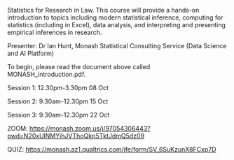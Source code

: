 Statistics for Research in Law. This course will provide a hands-on introduction to topics including modern statistical inference, computing for statistics (including in Excel), data analysis, and interpreting and presenting empirical inferences in research.

Presenter: Dr Ian Hunt, Monash Statistical Consulting Service (Data Science and AI Platform)

To begin, please read the document above called MONASH_introduction.pdf.

Session 1: 12.30pm-3.30pm 08 Oct

Session 2: 9.30am-12.30pm 15 Oct

Session 3: 9.30am-12.30pm 22 Oct

ZOOM: https://monash.zoom.us/j/97054306443?pwd=N20xUlNMYjhJVThoQkp5TktJdmQ5dz09

QUIZ: https://monash.az1.qualtrics.com/jfe/form/SV_6SuKzunX8FCxp7D
